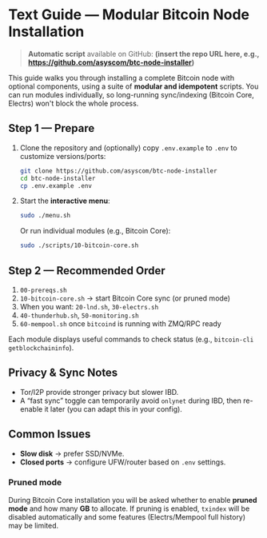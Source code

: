 # Text Guide — Modular Bitcoin Node Installation

> **Automatic script** available on GitHub: **(insert the repo URL here, e.g., https://github.com/asyscom/btc-node-installer)**

This guide walks you through installing a complete Bitcoin node with optional components,
using a suite of **modular and idempotent** scripts. You can run modules individually,
so long-running sync/indexing (Bitcoin Core, Electrs) won't block the whole process.

## Step 1 — Prepare
1. Clone the repository and (optionally) copy `.env.example` to `.env` to customize versions/ports:
   ```bash
   git clone https://github.com/asyscom/btc-node-installer
   cd btc-node-installer
   cp .env.example .env
   ```

2. Start the **interactive menu**:
   ```bash
   sudo ./menu.sh
   ```
   Or run individual modules (e.g., Bitcoin Core):
   ```bash
   sudo ./scripts/10-bitcoin-core.sh
   ```

## Step 2 — Recommended Order
1. `00-prereqs.sh`
2. `10-bitcoin-core.sh` → start Bitcoin Core sync (or pruned mode)
3. When you want: `20-lnd.sh`, `30-electrs.sh`
4. `40-thunderhub.sh`, `50-monitoring.sh`
5. `60-mempool.sh` once `bitcoind` is running with ZMQ/RPC ready

Each module displays useful commands to check status (e.g., `bitcoin-cli getblockchaininfo`).

## Privacy & Sync Notes
- Tor/I2P provide stronger privacy but slower IBD.
- A “fast sync” toggle can temporarily avoid `onlynet` during IBD, then re-enable it later (you can adapt this in your config).

## Common Issues
- **Slow disk** → prefer SSD/NVMe.
- **Closed ports** → configure UFW/router based on `.env` settings.

### Pruned mode
During Bitcoin Core installation you will be asked whether to enable **pruned mode** and how many **GB** to allocate. If pruning is enabled, `txindex` will be disabled automatically and some features (Electrs/Mempool full history) may be limited.
